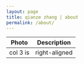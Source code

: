 ```yaml
---
layout: page
title: qianze zhang | about
permalink: /about/
---
```


| Photo        | Description           |
| ------------- |:-------------:|
| col 3 is      | right-aligned | 
